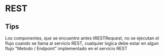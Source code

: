 # REST


## Tips

Los componentes, que se encuentre antes tRESTRequest, no se ejecutan el flujo cuando se llama al servicio REST, cualquier logica debe estar en algun flujo "Metodo / Endpoint" implementado en el servicio REST  